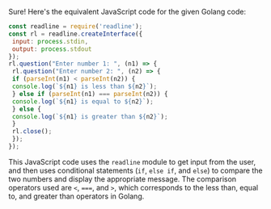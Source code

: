 Sure! Here's the equivalent JavaScript code for the given Golang code:
```javascript
const readline = require('readline');
const rl = readline.createInterface({
 input: process.stdin,
 output: process.stdout
});
rl.question("Enter number 1: ", (n1) => {
 rl.question("Enter number 2: ", (n2) => {
 if (parseInt(n1) < parseInt(n2)) {
 console.log(`${n1} is less than ${n2}`);
 } else if (parseInt(n1) === parseInt(n2)) {
 console.log(`${n1} is equal to ${n2}`);
 } else {
 console.log(`${n1} is greater than ${n2}`);
 }
 rl.close();
 });
});
```
This JavaScript code uses the `readline` module to get input from the user, and then uses conditional statements (`if`, `else if`, and `else`) to compare the two numbers and display the appropriate message. The comparison operators used are `<`, `===`, and `>`, which corresponds to the less than, equal to, and greater than operators in Golang.

